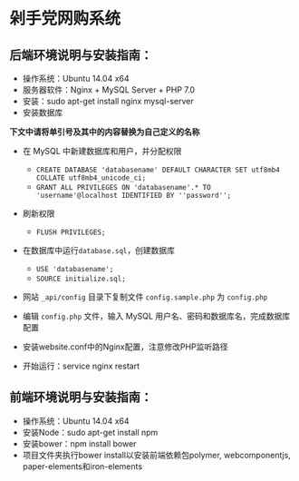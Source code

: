 # 剁手党网购系统

## 后端环境说明与安装指南：

* 操作系统：Ubuntu 14.04 x64
* 服务器软件：Nginx + MySQL Server + PHP 7.0
* 安装：sudo apt-get install nginx mysql-server
* 安装数据库

 **下文中请将单引号及其中的内容替换为自己定义的名称**

* 在 MySQL 中新建数据库和用户，并分配权限
	* `CREATE DATABASE 'databasename' DEFAULT CHARACTER SET utf8mb4 COLLATE utf8mb4_unicode_ci;`
	* `GRANT ALL PRIVILEGES ON 'databasename'.* TO 'username'@localhost IDENTIFIED BY ''password'';`
* 刷新权限
	* `FLUSH PRIVILEGES;` 
* 在数据库中运行`database.sql`，创建数据库
	* `USE 'databasename';`
	* `SOURCE initialize.sql;`
* 网站 `_api/config` 目录下复制文件 `config.sample.php` 为 `config.php`
* 编辑 `config.php` 文件，输入 MySQL 用户名、密码和数据库名，完成数据库配置

* 安装website.conf中的Nginx配置，注意修改PHP监听路径
* 开始运行：service nginx restart

## 前端环境说明与安装指南：

* 操作系统：Ubuntu 14.04 x64
* 安装Node：sudo apt-get install npm
* 安装bower：npm install bower
* 项目文件夹执行bower install以安装前端依赖包polymer, webcomponentjs, paper-elements和iron-elements